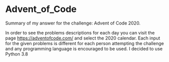 # Advent_of_Code
Summary of my answer for the challenge: Advent of Code 2020.

In order to see the problems descriptions for each day you can visit the page https://adventofcode.com/ and select the 2020 calendar.
Each input for the given problems is different for each person attempting the challenge and any programming language is encouraged to be used.
I decided to use Python 3.8
